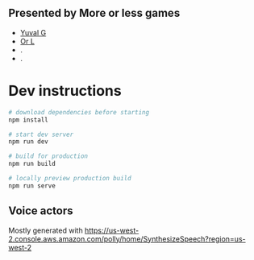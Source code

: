 ## Presented by More or less games

- [Yuval G](https://twitter.com/ubershmekel)
- [Or L](https://twitter.com/orlitany)
- .
- .

# Dev instructions

```bash
# download dependencies before starting
npm install

# start dev server
npm run dev

# build for production
npm run build

# locally preview production build
npm run serve

```

## Voice actors

Mostly generated with https://us-west-2.console.aws.amazon.com/polly/home/SynthesizeSpeech?region=us-west-2
